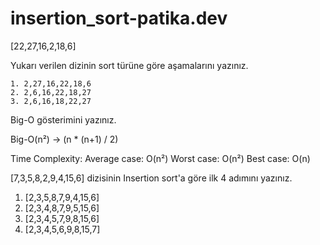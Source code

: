 # insertion_sort-patika.dev

[22,27,16,2,18,6]

Yukarı verilen dizinin sort türüne göre aşamalarını yazınız.

    1. 2,27,16,22,18,6
    2. 2,6,16,22,18,27
    3. 2,6,16,18,22,27

Big-O gösterimini yazınız.

 Big-O(n²) → (n * (n+1) / 2)

 Time Complexity: 
 Average case: O(n²) 
 Worst case: O(n²) 
 Best case: O(n)
 

[7,3,5,8,2,9,4,15,6] dizisinin Insertion sort'a göre ilk 4 adımını yazınız.

1. [2,3,5,8,7,9,4,15,6]
2. [2,3,4,8,7,9,5,15,6]
3. [2,3,4,5,7,9,8,15,6]
4. [2,3,4,5,6,9,8,15,7]

